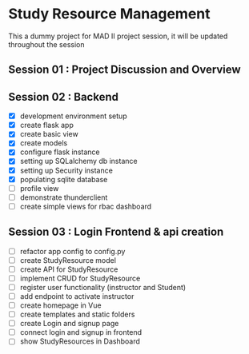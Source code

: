 # Study Resource Management

This a dummy project for MAD II project session, it will be updated throughout the session

## Session 01 : Project Discussion and Overview

## Session 02 : Backend

- [x] development environment setup
- [x] create flask app
- [x] create basic view
- [x] create models
- [x] configure flask instance
- [x] setting up SQLalchemy db instance
- [x] setting up Security instance
- [x] populating sqlite database
- [ ] profile view
- [ ] demonstrate thunderclient
- [ ] create simple views for rbac dashboard

## Session 03 : Login Frontend & api creation

- [ ] refactor app config to config.py
- [ ] create StudyResource model
- [ ] create API for StudyResource
- [ ] implement CRUD for StudyResource
- [ ] register user functionality (instructor and Student)
- [ ] add endpoint to activate instructor
- [ ] create homepage in Vue
- [ ] create templates and static folders
- [ ] create Login and signup page
- [ ] connect login and signup in frontend
- [ ] show StudyResources in Dashboard
